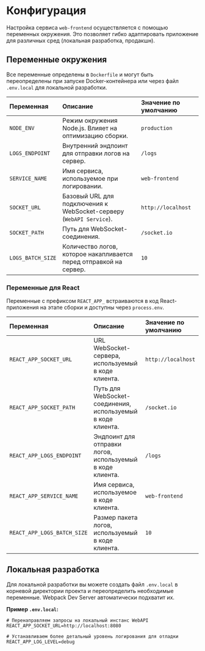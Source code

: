 # Конфигурация

Настройка сервиса `web-frontend` осуществляется с помощью переменных окружения. Это позволяет гибко адаптировать приложение для различных сред (локальная разработка, продакшн).

## Переменные окружения

Все переменные определены в `Dockerfile` и могут быть переопределены при запуске Docker-контейнера или через файл `.env.local` для локальной разработки.

| Переменная | Описание | Значение по умолчанию |
| :--- | :--- | :--- |
| `NODE_ENV` | Режим окружения Node.js. Влияет на оптимизацию сборки. | `production` |
| `LOGS_ENDPOINT` | Внутренний эндпоинт для отправки логов на сервер. | `/logs` |
| `SERVICE_NAME` | Имя сервиса, используемое при логировании. | `web-frontend` |
| `SOCKET_URL` | Базовый URL для подключения к WebSocket-серверу (`WebAPI Service`). | `http://localhost` |
| `SOCKET_PATH` | Путь для WebSocket-соединения. | `/socket.io` |
| `LOGS_BATCH_SIZE` | Количество логов, которое накапливается перед отправкой на сервер. | `10` |

### Переменные для React

Переменные с префиксом `REACT_APP_` встраиваются в код React-приложения на этапе сборки и доступны через `process.env`.

| Переменная | Описание | Значение по умолчанию |
| :--- | :--- | :--- |
| `REACT_APP_SOCKET_URL` | URL WebSocket-сервера, используемый в коде клиента. | `http://localhost` |
| `REACT_APP_SOCKET_PATH` | Путь для WebSocket-соединения, используемый в коде клиента. | `/socket.io` |
| `REACT_APP_LOGS_ENDPOINT` | Эндпоинт для отправки логов, используемый в коде клиента. | `/logs` |
| `REACT_APP_SERVICE_NAME` | Имя сервиса, используемое в коде клиента. | `web-frontend` |
| `REACT_APP_LOGS_BATCH_SIZE` | Размер пакета логов, используемый в коде клиента. | `10` |

## Локальная разработка

Для локальной разработки вы можете создать файл `.env.local` в корневой директории проекта и переопределить необходимые переменные. Webpack Dev Server автоматически подхватит их.

**Пример `.env.local`:**

```env
# Перенаправляем запросы на локальный инстанс WebAPI
REACT_APP_SOCKET_URL=http://localhost:8080

# Устанавливаем более детальный уровень логирования для отладки
REACT_APP_LOG_LEVEL=debug
```